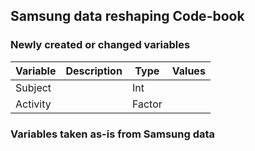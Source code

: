 ## Samsung data reshaping Code-book

### Newly created or changed variables
|Variable|Description|Type  |Values|
|--------|-----------|------|------|
|Subject |           |Int   |      |
|Activity|           |Factor|      |

### Variables taken as-is from Samsung data
